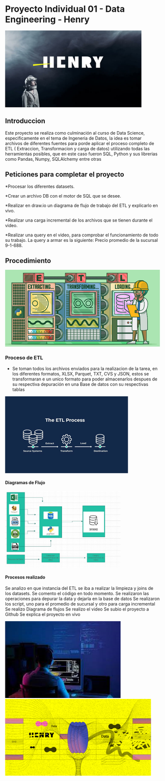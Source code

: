 # Proyecto Individual 01 - Data Engineering - Henry
<img src="SRC\Henry.png"  height="250">


## Introduccion

Este proyecto se realiza como culminación al curso de Data Science, especificamente en el tema de Ingeneria de Datos, la idea es tomar archivos de diferentes fuentes para porde aplicar el proceso completo de ETL ( Extraccion, Transformacion y carga de datos) utilizando todas las herramientas posibles, que en este caso fueron SQL, Python y sus librerias como Pandas, Numpy, SQLAlchemy entre otras


## Peticiones para completar el proyecto
*Procesar los diferentes datasets.

*Crear un archivo DB con el motor de SQL que se desee. 

*Realizar en draw.io un diagrama de flujo de trabajo del ETL y explicarlo en vivo.

*Realizar una carga incremental de los archivos que se tienen durante el video.

*Realizar una query en el video, para comprobar el funcionamiento de todo su trabajo. La query a armar es la siguiente: Precio promedio de la sucursal 9-1-688.

## Procedimiento

<img src="SRC\introduccion.png"  height="250">

### Proceso de ETL

*    Se toman todos los archivos enviados para la realizacion de la tarea, en los diferentes formatos, XLSX, Parquet, TXT, CVS y JSON, estos se transformaran e un unico formato para poder almacenarlos despues de su respectiva depuración en una Base de datos con su respectivas tablas

<img src="SRC\etl.png"  height="250">

#### Diagramas de Flujo

<img src="SRC\Diagrama de flujo.png"  height="250">


#### Procesos realizado

Se analizo en que instancia del ETL se iba a realizar la limpieza y joins de los datasets.
Se comento el código en todo momento.
Se realizaron las operaciones para depurar la data y dejarla en la base de datos
Se realizaron los script, uno para el promedio de sucursal y otro para carga incremental
Se realizo Diagrama de flujos
Se realizo el video
Se subio el proyecto a Github
Se explica el proyecto en vivo

<img src="SRC\datos.png"  height="250">     <img src="SRC\Henry2.png"  height="250">




